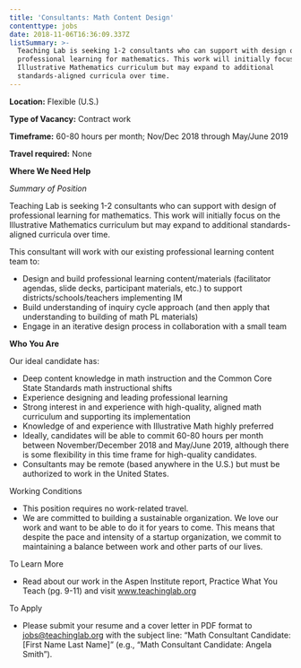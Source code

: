 ```yaml
---
title: 'Consultants: Math Content Design'
contenttype: jobs
date: 2018-11-06T16:36:09.337Z
listSummary: >-
  Teaching Lab is seeking 1-2 consultants who can support with design of
  professional learning for mathematics. This work will initially focus on the
  Illustrative Mathematics curriculum but may expand to additional
  standards-aligned curricula over time.
---
```



**Location:** Flexible (U.S.)

**Type of Vacancy:** Contract work

**Timeframe:** 60-80 hours per month; Nov/Dec 2018 through May/June 2019

**Travel required:** None

**Where We Need Help**

_Summary of Position_

Teaching Lab is seeking 1-2 consultants who can support with design of professional learning for mathematics. This work will initially focus on the Illustrative Mathematics curriculum but may expand to additional standards-aligned curricula over time. 

This consultant will work with our existing professional learning content team to:  

* Design and build professional learning content/materials (facilitator agendas, slide decks, participant materials, etc.) to support districts/schools/teachers implementing IM
* Build understanding of inquiry cycle approach (and then apply that understanding to building of math PL materials)
* Engage in an iterative design process in collaboration with a small team

**Who You Are**

Our ideal candidate has:

* Deep content knowledge in math instruction and the Common Core State Standards math instructional shifts
* Experience designing and leading professional learning
* Strong interest in and experience with high-quality, aligned math curriculum and supporting its implementation
* Knowledge of and experience with Illustrative Math highly preferred
* Ideally, candidates will be able to commit 60-80 hours per month between November/December 2018 and May/June 2019, although there is some flexibility in this time frame for high-quality candidates.
* Consultants may be remote (based anywhere in the U.S.) but must be authorized to work in the United States. 

Working Conditions

* This position requires no work-related travel.
* We are committed to building a sustainable organization. We love our work and want to be able to do it for years to come. This means that despite the pace and intensity of a startup organization, we commit to maintaining a balance between work and other parts of our lives.

To Learn More

* Read about our work in the Aspen Institute report, Practice What You Teach (pg. 9-11) and visit www.teachinglab.org

To Apply

* Please submit your resume and a cover letter in PDF format to jobs@teachinglab.org with the subject line: “Math Consultant Candidate: \[First Name Last Name]” (e.g., “Math Consultant Candidate: Angela Smith”).
